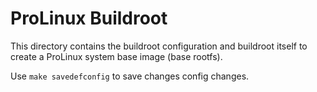# ProLinux Buildroot
This directory contains the buildroot configuration and buildroot itself to create a ProLinux system base image (base rootfs).

Use `make savedefconfig` to save changes config changes.
